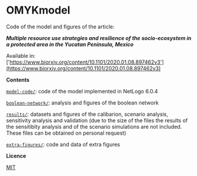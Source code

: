 # OMYKmodel

Code of the model and figures of the article:

***Multiple resource use strategies and resilience of the socio-ecosystem in a protected area in the Yucatan Peninsula, Mexico***

Available in: ['https://www.biorxiv.org/content/10.1101/2020.01.08.897462v3'](https://www.biorxiv.org/content/10.1101/2020.01.08.897462v3)

**Contents**

[`model-code/`](model-code/): code of the model implemented in NetLogo 6.0.4

[`boolean-network/`](boolean-network/): analysis and figures of the boolean network

[`results/`](results/): datasets and figures of the calibarion, scenario analysis, sensitivity analysis and validation (due to the size of the files the results of the sensitibity analysis and of the scenario simulations are not included. These files can be obtained on personal request) 

[`extra-figures/`](extra-figures/): code and data of extra figures

**Licence**

[MIT](https://opensource.org/licenses/MIT)
